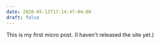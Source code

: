```yaml
---
date: 2020-05-12T17:14:47-04:00
draft: false
---
```


This is my first micro post. (I haven't released the site yet.)